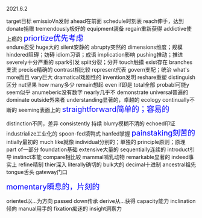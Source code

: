 2021.6.2

target目标
emissioVn发射
ahead在前面
schedule时刻表
reach伸手，达到
donate捐赠
tremendously极好的
equipment装备
regain重新获得
addictive使上瘾的
<font style='color:blue;font-size:20px;background:white'>
priortize优先考虑
</font>
<br>
endure忍受
huge大的
silent安静的
abrupty突然的
dimensions维度；规模
hindered阻碍；妨碍
idiom习语；成语
implication影响
pushing推动；推进
severely十分严重的
spark引发
spiit分裂；分开
touch触摸
exist存在
branches支流
precise精确的
contrast相比较
represent代表
govern支配；统治
what's more而且
vary巨大
dramatical戏剧性的
invention发明
reshare重塑
distinguish区分
nut坚果
how many多少
remain想起
even if即是
total全部
probabl可能y
seem似乎
anumeberic没有数字
nearly几乎不
demonstrate
universal普遍的
dominate
outside外来者
understanding显著的，卓越的
ecology
continually不断的
seeming表面上的
<font style='color:blue;font-size:20px;background:white'>
straightforward简单的；容易的
</font>

distinction不同，差异
consistently 持续
blurry模糊不清的
echoed印证
industrialize工业化的
spoon-fed填鸭式
hanfed掌握
<font style='color:blue;font-size:20px;background:white'>
painstaking刻苦的
</font>
intially最初的
much like就像
individual分别的；单独的
principle原则；原理
part of一部分
foundation基础
extensive大量的
sequentially连续的
introduct引导
instinct本能
compare相比较
mammal哺乳动物
remarkable显著的
indeed事实上
refine精制
thier深入
literally确切的
bulk大的
decimal十进制
ancestral祖先
tongue舌头
gateway门口

<font style='color:blue;font-size:20px;background:white'>
momentary瞬息的，片刻的
</font>

oriented以...为方向
passed down传承
derive从...获得
capacity能力
inclination倾向
manual用手的
fixation痴迷的
insight洞察力

